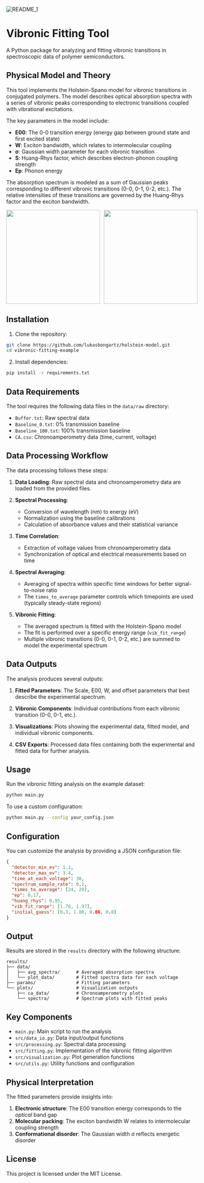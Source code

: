 ![README_1](https://github.com/user-attachments/assets/d2c1e814-6852-4c31-84bf-428afcb143d1)


# Vibronic Fitting Tool
A Python package for analyzing and fitting vibronic transitions in spectroscopic data of polymer semiconductors.

## Physical Model and Theory

This tool implements the Holstein-Spano model for vibronic transitions in conjugated polymers. The model describes optical absorption spectra with a series of vibronic peaks corresponding to electronic transitions coupled with vibrational excitations.

The key parameters in the model include:

- **E00**: The 0-0 transition energy (energy gap between ground state and first excited state)
- **W**: Exciton bandwidth, which relates to intermolecular coupling
- **σ**: Gaussian width parameter for each vibronic transition
- **S**: Huang-Rhys factor, which describes electron-phonon coupling strength
- **Ep**: Phonon energy

The absorption spectrum is modeled as a sum of Gaussian peaks corresponding to different vibronic transitions (0-0, 0-1, 0-2, etc.). The relative intensities of these transitions are governed by the Huang-Rhys factor and the exciton bandwidth.

<div style="display: flex; gap: 10px; align-items: flex-start;">
  <img src="https://github.com/user-attachments/assets/aa4be63a-1722-421f-9df0-7f6ac54a32a9" height="250" />
  <img src="https://github.com/user-attachments/assets/8f79479c-b526-446b-b088-429700fb2c9c" height="250" />
</div>


## Installation

1. Clone the repository:
```bash
git clone https://github.com/lukasbongartz/holstein-model.git
cd vibronic-fitting-example
```

2. Install dependencies:
```bash
pip install -r requirements.txt
```

## Data Requirements

The tool requires the following data files in the `data/raw` directory:

- `Buffer.txt`: Raw spectral data
- `Baseline_0.txt`: 0% transmission baseline
- `Baseline_100.txt`: 100% transmission baseline
- `CA.csv`: Chronoamperometry data (time, current, voltage)


## Data Processing Workflow

The data processing follows these steps:

1. **Data Loading**: Raw spectral data and chronoamperometry data are loaded from the provided files.

2. **Spectral Processing**:
   - Conversion of wavelength (nm) to energy (eV)
   - Normalization using the baseline calibrations
   - Calculation of absorbance values and their statistical variance

3. **Time Correlation**:
   - Extraction of voltage values from chronoamperometry data
   - Synchronization of optical and electrical measurements based on time

4. **Spectral Averaging**:
   - Averaging of spectra within specific time windows for better signal-to-noise ratio
   - The `times_to_average` parameter controls which timepoints are used (typically steady-state regions)

5. **Vibronic Fitting**:
   - The averaged spectrum is fitted with the Holstein-Spano model
   - The fit is performed over a specific energy range (`vib_fit_range`)
   - Multiple vibronic transitions (0-0, 0-1, 0-2, etc.) are summed to model the experimental spectrum

## Data Outputs

The analysis produces several outputs:

1. **Fitted Parameters**: The Scale, E00, W, and offset parameters that best describe the experimental spectrum.

2. **Vibronic Components**: Individual contributions from each vibronic transition (0-0, 0-1, etc.).

3. **Visualizations**: Plots showing the experimental data, fitted model, and individual vibronic components.

4. **CSV Exports**: Processed data files containing both the experimental and fitted data for further analysis.

## Usage

Run the vibronic fitting analysis on the example dataset:

```bash
python main.py
```

To use a custom configuration:

```bash
python main.py --config your_config.json
```

## Configuration

You can customize the analysis by providing a JSON configuration file:

```json
{
  "detector_min_ev": 1.1,
  "detector_max_ev": 3.4,
  "time_at_each_voltage": 30,
  "spectrum_sample_rate": 0.1,
  "times_to_average": [24, 29],
  "ep": 0.17,
  "huang_rhys": 0.95,
  "vib_fit_range": [1.76, 1.97],
  "initial_guess": [0.3, 1.80, 0.06, 0.0]
}
```

## Output

Results are stored in the `results` directory with the following structure:

```
results/
├── data/
│   ├── avg_spectra/      # Averaged absorption spectra
│   └── plot_data/        # Fitted spectra data for each voltage
├── params/               # Fitting parameters
└── plots/                # Visualization outputs
    ├── ca_data/          # Chronoamperometry plots
    └── spectra/          # Spectrum plots with fitted peaks
```

## Key Components

- `main.py`: Main script to run the analysis
- `src/data_io.py`: Data input/output functions
- `src/processing.py`: Spectral data processing
- `src/fitting.py`: Implementation of the vibronic fitting algorithm
- `src/visualization.py`: Plot generation functions
- `src/utils.py`: Utility functions and configuration

## Physical Interpretation

The fitted parameters provide insights into:

1. **Electronic structure**: The E00 transition energy corresponds to the _optical_ band gap
2. **Molecular packing**: The exciton bandwidth W relates to intermolecular coupling strength
3. **Conformational disorder**: The Gaussian width σ reflects energetic disorder

## License

This project is licensed under the MIT License.

